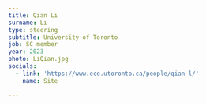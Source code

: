 ```yaml
---
title: Qian Li
surname: Li
type: steering
subtitle: University of Toronto
job: SC member
year: 2023
photo: LiQian.jpg
socials:
  - link: 'https://www.ece.utoronto.ca/people/qian-l/'
    name: Site

---
```

